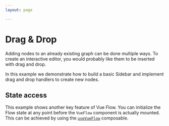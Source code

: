 ```yaml
---
layout: page

---
```


# Drag & Drop

Adding nodes to an already existing graph can be done multiple ways. To create an interactive editor, you would probably
like them to be inserted with drag and drop.

In this example we demonstrate how to build a basic Sidebar and implement drag and drop handlers to create new nodes.

## State access

This example shows another key feature of Vue Flow. You can initialize the Flow state at any point before the `VueFlow` component
is actually mounted. This can be achieved by using the [`useVueFlow`](/guide/composables.html#usevueflow) composable.

<div class="mt-6">
  <ClientOnly>
    <Suspense>
      <Repl example="dnd"></Repl>
    </Suspense>
  </ClientOnly>
</div>
